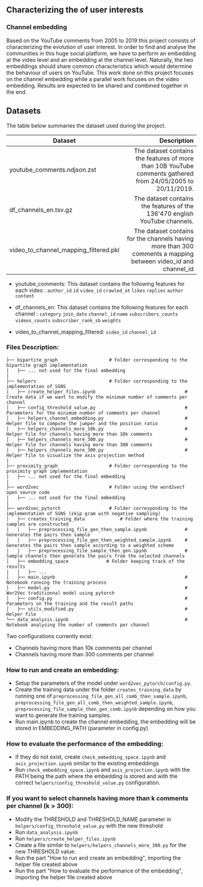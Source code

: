 ## Characterizing the of user interests
### Channel embedding
    
    
Based on the YouTube comments from 2005 to 2019 this project consists of characterizing the evolution of user interest. In order to find and analyse the communities in this huge social platform, we have to perform an embedding at the video level and an embedding at the channel level. Naturally, the two embeddings should share common characteristics which would determine the behaviour of users on YouTube. This work done on this project focuses on the channel embedding while a parallel work focuses on the video embedding. Results are expected to be shared and combined together in the end.

## Datasets

The table below summaries the dataset used during the project.

| Dataset        | Description    |  
| --------   | -----:   | 
| youtube_comments.ndjson.zst               | The dataset contains the features of more than 10B YouTube comments gathered from 24/05/2005 to 20/11/2019. | 
| df_channels_en.tsv.gz                     | The dataset contains the features of the 136’470 english YouTube channels.   |  
| video_to_channel_mapping_filtered.pkl     | The dataset contains for the channels having more than 300 comments a mapping between video_id and channel_id   |  



* youtube_comments: This dataset contains the following features for each video : `author_id` `id` `video_id` `crawled_at` `likes` `replies` `author` `content` 

* df_channels_en: This dataset contains the following features for each channel : `category` `join_date` `channel_id` `name` `subscribers_counts` `videos_counts` `subscriber_rank_sb` `weights`

* video_to_channel_mapping_filtered: `video_id` `channel_id`

### Files Description:


    ├── bipartite_graph                   # Folder corresponding to the bipartite graph implementation
    |   ├── ... not used for the final embedding
    |
    ├── helpers                           # Folder corresponding to the implementation of SGNS
    │   ├── create_helper_files.ipynb                                 # Create data if we want to modify the minimum number of comments per channel
    │   ├── config_threshold_value.py                                 # Parameters for the minimum number of comments per channel
    │   ├── helpers_channel_embedding.py                              # Helper file to compute the jumper and the position ratio
    │   ├── helpers_channels_more_10k.py                              # Helper file for channels having more than 10k comments
    │   ├── helpers_channels_more_300.py                              # Helper file for channels having more than 300 comments
    │   ├── helpers_channels_more_300.py                              # Helper file to visualize the axis projection method
    |
    ├── proximity_graph                   # Folder corresponding to the proximity graph implementation
    |   ├── ... not used for the final embedding
    |
    ├── word2vec                          # Folder using the word2vecf open source code
    |   ├── ... not used for the final embedding
    |
    ├── word2vec_pytorch                  # Folder corresponding to the implementation of SGNS (skip gram with negative sampling)
    │   ├── creates_training_data             # Folder where the training samples are constructed
    |   |   ├── preprocessing_file_gen_then_sample.ipynb              # Generates the pairs then sample
    |   |   ├── preprocessing_file_gen_then_weighted_sample.ipynb     # Generates the pairs then sample according to a weighted scheme
    |   |   ├── preprocessing_file_sample_then_gen.ipynb              # Sample channels then generate the pairs from the selected channels
    │   ├── embedding_space              # Folder keeping track of the results
    |   |   ├── ...
    │   ├── main.ipynb                                                # Notebook running the training process
    │   ├── model.py                                                  # Wor2Vec traditionnal model using pytorch
    │   ├── config.py                                                 # Parameters on the training and the result paths
    │   ├── utils_modified.py                                         # Helper file
    └── data_analysis.ipynb                                           # Notebook analysing the number of comments per channel            

Two configurations currently exist:
- Channels having more than 10k comments per channel
- Channels having more than 300 comments per channel

### How to run and create an embedding:

- Setup the parameters of the model under `word2vec_pytorch/config.py`.
- Create the training data under the folder `creates_training_data` by running one
of `preprocessing_file_gen_all_comb_then_sample.ipynb`,
`preprocessing_file_gen_all_comb_then_weighted_sample.ipynb`,
`preprocessing_file_sample_then_gen_comb.ipynb` depending on how you want
to generate the training samples.
- Run main.ipynb to create the channel embedding, the embedding will be stored in EMBEDDING_PATH (parameter in config.py)

### How to evaluate the performance of the embedding:
- If they do not exist, create `check_embedding_space.ipynb` and `axis_projection.ipynb` similar to the existing embeddings 
- Run `check_embedding_space.ipynb` and `axis_projection.ipynb` with the PATH being the path where the embedding is stored and with the correct `helpers/config_threshold_value.py` configuration.


### If you want to select channels having more than k comments per channel (k > 300):
- Modify the THRESHOLD and THRESHOLD_NAME parameter in `helpers/config_threshold_value.py` with the new threshold
- Run `data_analysis.ipynb`
- Run `helpers/create_helper_files.ipynb`
- Create a file similar to `helpers/helpers_channels_more_300.py` for the new THRESHOLD value.
- Run the part "How to run and create an embedding", importing the helper file created above
- Run the part "How to evaluate the performance of the embedding", importing the helper file created above
